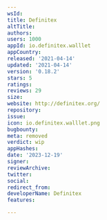 ```yaml
---
wsId: 
title: Definitex
altTitle: 
authors: 
users: 1000
appId: io.definitex.walllet
appCountry: 
released: '2021-04-14'
updated: '2021-04-14'
version: '0.18.2'
stars: 5
ratings: 
reviews: 29
size: 
website: http://definitex.org/
repository: 
issue: 
icon: io.definitex.walllet.png
bugbounty: 
meta: removed
verdict: wip
appHashes: 
date: '2023-12-19'
signer: 
reviewArchive: 
twitter: 
social: 
redirect_from: 
developerName: Definitex
features: 

---
```


